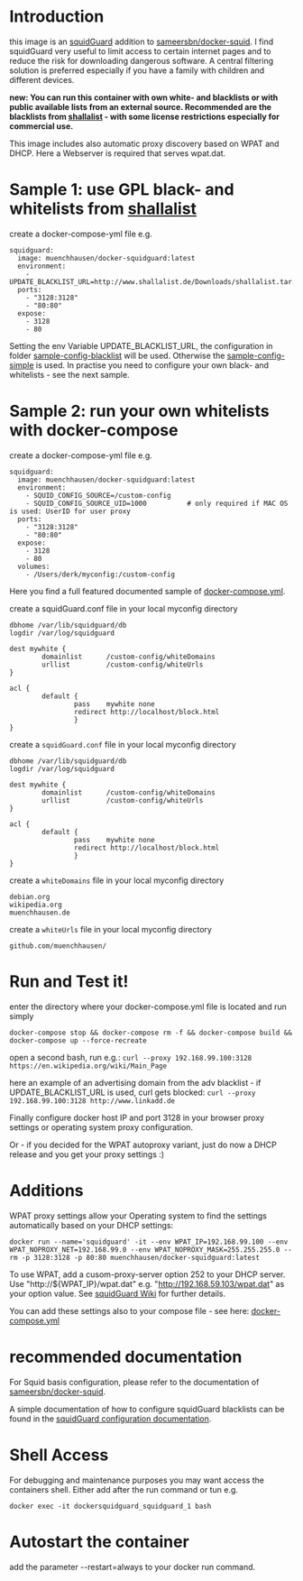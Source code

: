 # Introduction

this image is an [squidGuard](http://www.squidguard.org/) addition to [sameersbn/docker-squid](https://github.com/sameersbn/docker-squid). I find squidGuard very useful to limit access to certain internet pages and to reduce the risk for downloading dangerous software. A central filtering solution is preferred especially if you have a family with children and different devices.

**new: You can run this container with own white- and blacklists or with public available lists from an external source. Recommended are the blacklists from [shallalist](http://www.shallalist.de/) - with some license restrictions especially for commercial use.**

This image includes also automatic proxy discovery based on WPAT and DHCP. Here a Webserver is required that serves wpat.dat.

# Sample 1: use GPL black- and whitelists from [shallalist](http://www.shallalist.de/) 

create a docker-compose-yml file e.g.
```
squidguard:
  image: muenchhausen/docker-squidguard:latest
  environment:
    - UPDATE_BLACKLIST_URL=http://www.shallalist.de/Downloads/shallalist.tar.gz
  ports:
    - "3128:3128"
    - "80:80"
  expose:
    - 3128
    - 80
```
Setting the env Variable UPDATE_BLACKLIST_URL, the configuration in folder [sample-config-blacklist](https://github.com/muenchhausen/docker-squidguard/blob/master/sample-config-blacklist) will be used. Otherwise the [sample-config-simple](https://github.com/muenchhausen/docker-squidguard/blob/master/sample-config-simple) is used. In practise you need to configure your own black- and whitelists - see the next sample.

# Sample 2: run your own whitelists with docker-compose

create a docker-compose-yml file e.g.
```
squidguard:
  image: muenchhausen/docker-squidguard:latest
  environment:
    - SQUID_CONFIG_SOURCE=/custom-config
    - SQUID_CONFIG_SOURCE_UID=1000          # only required if MAC OS is used: UserID for user proxy
  ports:
    - "3128:3128"
    - "80:80"
  expose:
    - 3128
    - 80
  volumes:
    - /Users/derk/myconfig:/custom-config
```
Here you find a full featured documented sample of [docker-compose.yml](https://github.com/muenchhausen/docker-squidguard/blob/master/docker-compose.yml).

create a squidGuard.conf file in your local myconfig directory
```
dbhome /var/lib/squidguard/db
logdir /var/log/squidguard

dest mywhite {
        domainlist      /custom-config/whiteDomains
        urllist         /custom-config/whiteUrls
}

acl {
        default {
                pass    mywhite	none
                redirect http://localhost/block.html
                }
}
```

create a ```squidGuard.conf``` file in your local myconfig directory
```
dbhome /var/lib/squidguard/db
logdir /var/log/squidguard

dest mywhite {
        domainlist      /custom-config/whiteDomains
        urllist         /custom-config/whiteUrls
}

acl {
        default {
                pass    mywhite	none
                redirect http://localhost/block.html
                }
}
```

create a ```whiteDomains``` file in your local myconfig directory
```
debian.org
wikipedia.org
muenchhausen.de
```

create a ```whiteUrls``` file in your local myconfig directory
```
github.com/muenchhausen/
```

# Run and Test it! 

enter the directory where your docker-compose.yml file is located and run simply
```
docker-compose stop && docker-compose rm -f && docker-compose build && docker-compose up --force-recreate
```

open a second bash, run e.g.:
```curl --proxy 192.168.99.100:3128 https://en.wikipedia.org/wiki/Main_Page```

here an example of an advertising domain from the adv blacklist - if UPDATE_BLACKLIST_URL is used, curl gets blocked:
```curl --proxy 192.168.99.100:3128 http://www.linkadd.de```

Finally configure docker host IP and port 3128 in your browser proxy settings or operating system proxy configuration.

Or - if you decided for the WPAT autoproxy variant, just do now a DHCP release and you get your proxy settings :)

# Additions

WPAT proxy settings allow your Operating system to find the settings automatically based on your DHCP settings:

```docker run --name='squidguard' -it --env WPAT_IP=192.168.99.100 --env WPAT_NOPROXY_NET=192.168.99.0 --env WPAT_NOPROXY_MASK=255.255.255.0 --rm -p 3128:3128 -p 80:80 muenchhausen/docker-squidguard:latest```

To use WPAT, add a cusom-proxy-server option 252 to your DHCP server. Use "http://${WPAT_IP}/wpat.dat" e.g. "http://192.168.59.103/wpat.dat" as your option value. See [squidGuard Wiki](http://wiki.squid-cache.org/SquidFaq/ConfiguringBrowsers#Automatic_WPAD_with_DHCP) for further details.

You can add these settings also to your compose file - see here: [docker-compose.yml](https://github.com/muenchhausen/docker-squidguard/blob/master/docker-compose.yml)


# recommended documentation

For Squid basis configuration, please refer to the documentation of [sameersbn/docker-squid](https://github.com/sameersbn/docker-squid).

A simple documentation of how to configure squidGuard blacklists can be found in the [squidGuard configuration documentation](http://www.squidguard.org/Doc/configure.html).


# Shell Access

For debugging and maintenance purposes you may want access the containers shell. Either add after the run command or tun e.g.

```docker exec -it dockersquidguard_squidguard_1 bash```

# Autostart the container

add the parameter --restart=always to your docker run command.

